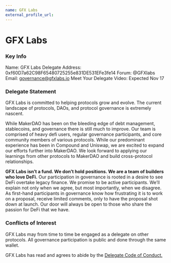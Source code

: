 ```yaml
---
name: GFX Labs
external_profile_url:
---
```


# GFX Labs

### Key Info

Name: GFX Labs
Delegate Address: 0xf60D7a62C98F65480725255e831DE531EFe3fe14
Forum: @GFXlabs
Email: governance@gfxlabs.io
Meet Your Delegate Video: Expected Nov 17

### Delegate Statement

GFX Labs is committed to helping protocols grow and evolve. The current landscape of protocols, DAOs, and protocol governance is extremely nascent.

While MakerDAO has been on the bleeding edge of debt management, stablecoins, and governance there is still much to improve. Our team is comprised of heavy defi users, regular governance participants, and core community members of various protocols. While our predominant experience has been in Compound and Uniswap, we are excited to expand our efforts further into MakerDAO. We look forward to applying our learnings from other protocols to MakerDAO and build cross-protocol relationships.

**GFX Labs isn’t a fund. We don’t hold positions. We are a team of builders who love DeFi.** Our participation in governance is rooted in a desire to see DeFi overtake legacy finance. We promise to be active participants. We’ll explain not only when we agree, but most importantly, when we disagree. As first-hand participants in governance know how frustrating it is to work on a proposal, receive limited comments, only to have the proposal shot down at launch. Our door will always be open to those who share the passion for DeFi that we have.

### Conflicts of Interest

GFX Labs may from time to time be engaged as a delegate on other protocols. All governance participation is public and done through the same wallet.

GFX Labs has read and agrees to abide by the [Delegate Code of Conduct.](https://forum.makerdao.com/t/recognised-delegate-code-of-conduct/9384)
